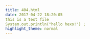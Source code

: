 ```yaml
---
title: 404.html
date: 2017-04-22 18:20:05
this is a test file
System.out.println("hello hexo!") ;
highlight_theme: normal
---
```

